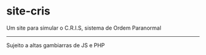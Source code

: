 # site-cris
Um site para simular o C.R.I.S, sistema de Ordem Paranormal
<hr>
Sujeito a altas gambiarras de JS e PHP
